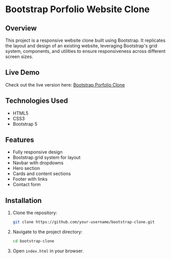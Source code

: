 # Bootstrap Porfolio Website Clone

## Overview
This project is a responsive website clone built using Bootstrap. It replicates the layout and design of an existing website, leveraging Bootstrap's grid system, components, and utilities to ensure responsiveness across different screen sizes.

## Live Demo
Check out the live version here: [Bootstrap Porfolio Clone](https://bootstrap-portfolio.ct.ws)

## Technologies Used
- HTML5
- CSS3
- Bootstrap 5

## Features
- Fully responsive design
- Bootstrap grid system for layout
- Navbar with dropdowns
- Hero section
- Cards and content sections
- Footer with links
- Contact form

## Installation
1. Clone the repository:
   ```sh
   git clone https://github.com/your-username/bootstrap-clone.git
   ```
2. Navigate to the project directory:
   ```sh
   cd bootstrap-clone
   ```
3. Open `index.html` in your browser.
